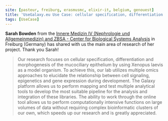 ```yaml
---
site: [pasteur, freiburg, erasmusmc, elixir-it, belgium, genouest]
title: 'UseGalaxy.eu Use Case: cellular specification, differentiation and morphogenesis of the mucociliary epithelium'
tags: [UseCase]
---
```


__Sarah Bowden__ from the [Innere Medizin IV (Nephrologie und Allgemeinmedizin) and
ZBSA - Center for Biological Systems Analysis](https://www.uniklinik-freiburg.de/walentek-en/team.html) in Freiburg (Germany) has shared with us the main area of research of her project. Thank you Sarah!

> Our research focuses on cellular specification, differentiation and morphogenesis of the mucociliary epithelium by using Xenopus laevis as a model organism. To achieve this, our lab utilizes multiple omics approaches to elucidate the relationship between cell signaling, epigenetics and gene expression during development. The Galaxy platform allows us to perform mapping and test multiple analytical tools to develop the most suitable pipeline for the analysis and integration of these libraries. The ability to work through the online tool allows us to perform computationally intensive functions on large volumes of data without requiring complex bioinformatic clusters of our own, which speeds up our research and is greatly appreciated. ​
